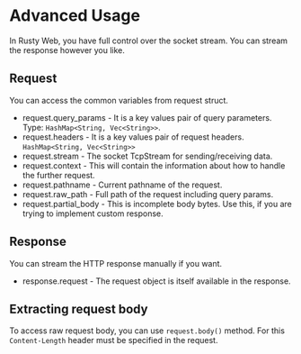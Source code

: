# Advanced Usage

In Rusty Web, you have full control over the socket stream. You can stream the response
however you like.

## Request

You can access the common variables from request struct.

* request.query_params - It is a key values pair of query parameters. Type: `HashMap<String, Vec<String>>`.
* request.headers - It is a key values pair of request headers. `HashMap<String, Vec<String>>`
* request.stream - The socket TcpStream for sending/receiving data.
* request.context - This will contain the information about how to handle the further request.
* request.pathname - Current pathname of the request.
* request.raw_path - Full path of the request including query params.
* request.partial_body - This is incomplete body bytes. Use this, if you are trying to implement custom response.

## Response

You can stream the HTTP response manually if you want.

* response.request - The request object is itself available in the response.

## Extracting request body

To access raw request body, you can use `request.body()` method. For this `Content-Length` header must be specified in
the request.

